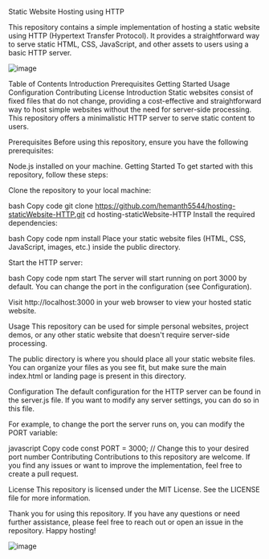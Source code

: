Static Website Hosting using HTTP

This repository contains a simple implementation of hosting a static website using HTTP (Hypertext Transfer Protocol). It provides a straightforward way to serve static HTML, CSS, JavaScript, and other assets to users using a basic HTTP server.


![image](https://github.com/hemanth5544/hosting-staticWebsite-HTTP/assets/92920794/379f60b4-57fe-4996-964f-b462a41ba9b5)

Table of Contents
Introduction
Prerequisites
Getting Started
Usage
Configuration
Contributing
License
Introduction
Static websites consist of fixed files that do not change, providing a cost-effective and straightforward way to host simple websites without the need for server-side processing. This repository offers a minimalistic HTTP server to serve static content to users.

Prerequisites
Before using this repository, ensure you have the following prerequisites:

Node.js installed on your machine.
Getting Started
To get started with this repository, follow these steps:

Clone the repository to your local machine:

bash
Copy code
git clone https://github.com/hemanth5544/hosting-staticWebsite-HTTP.git
cd hosting-staticWebsite-HTTP
Install the required dependencies:

bash
Copy code
npm install
Place your static website files (HTML, CSS, JavaScript, images, etc.) inside the public directory.

Start the HTTP server:

bash
Copy code
npm start
The server will start running on port 3000 by default. You can change the port in the configuration (see Configuration).

Visit http://localhost:3000 in your web browser to view your hosted static website.

Usage
This repository can be used for simple personal websites, project demos, or any other static website that doesn't require server-side processing.

The public directory is where you should place all your static website files. You can organize your files as you see fit, but make sure the main index.html or landing page is present in this directory.

Configuration
The default configuration for the HTTP server can be found in the server.js file. If you want to modify any server settings, you can do so in this file.

For example, to change the port the server runs on, you can modify the PORT variable:

javascript
Copy code
const PORT = 3000; // Change this to your desired port number
Contributing
Contributions to this repository are welcome. If you find any issues or want to improve the implementation, feel free to create a pull request.

License
This repository is licensed under the MIT License. See the LICENSE file for more information.

Thank you for using this repository. If you have any questions or need further assistance, please feel free to reach out or open an issue in the repository. Happy hosting!




![image](https://github.com/hemanth5544/hosting-staticWebsite-HTTP/assets/92920794/379f60b4-57fe-4996-964f-b462a41ba9b5)
